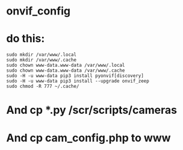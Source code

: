 # onvif_config
# do this:
```
sudo mkdir /var/www/.local
sudo mkdir /var/www/.cache
sudo chown www-data.www-data /var/www/.local
sudo chown www-data.www-data /var/www/.cache
sudo -H -u www-data pip3 install pyonvif[discovery]
sudo -H -u www-data pip3 install --upgrade onvif_zeep
sudo chmod -R 777 ~/.cache/
```
# And cp *.py /scr/scripts/cameras
# And cp cam_config.php to www
